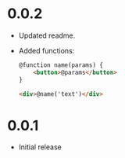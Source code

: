 # 0.0.2

- Updated readme.
- Added functions:

	```html
	@function name(params) {
		<button>@params</button>
	}

	<div>@name('text')</div>
	```

# 0.0.1

- Initial release